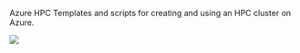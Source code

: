 Azure HPC
Templates and scripts for creating and using an HPC cluster on Azure.

<a href="https://portal.azure.com/#create/Microsoft.Template/uri/https%3A%2F%2Fraw.githubusercontent.com%2Fjithinjosepkl%2Fazhpc%2Fverify-image%2Fazuredeploy.json" target="_blank">
    <img src="http://azuredeploy.net/deploybutton.png" />
</a>
